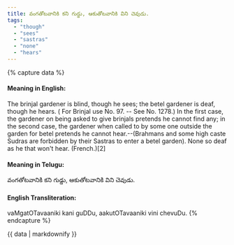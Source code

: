 ```yaml
---
title: వంగతోటవానికి కని గుడ్డు, ఆకుతోటవానికి విని చెవుడు.
tags:
  - "though"
  - "sees"
  - "sastras"
  - "none"
  - "hears"
---
```


{% capture data %}
#### Meaning in English:
The brinjal gardener is blind, though he sees; the betel gardener is deaf, though he hears.
( For Brinjal use No. 97. -- See No. 1278.)
In the first case, the gardener on being asked to give brinjals pretends he cannot find any; in the second case, the gardener when called to by some one outside the garden for betel pretends he cannot hear.--(Brahmans and some high caste Sudras are forbidden by their Sastras to enter a betel garden).
None so deaf as he that won't hear. (French.)[2]

#### Meaning in Telugu:
వంగతోటవానికి కని గుడ్డు, ఆకుతోటవానికి విని చెవుడు.

#### English Transliteration:
vaMgatOTavaaniki kani guDDu, aakutOTavaaniki vini chevuDu.
{% endcapture %}

{{ data | markdownify }}

